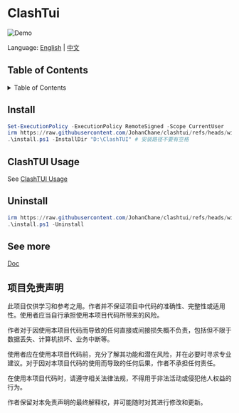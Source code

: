 # ClashTui

![Demo](https://github.com/user-attachments/assets/7a35f4a7-e400-4e73-b2ec-0d68f287b99c)

Language: [English](./README.md) | [中文](./README_ZH.md)

## Table of Contents

<details>
<summary>Table of Contents</summary>
<!-- vim-markdown-toc GFM -->

* [Install](#install)
* [ClashTUI Usage](#clashtui-usage)
* [Uninstall](#uninstall)
* [See more](#see-more)
* [项目免责声明](#项目免责声明)

<!-- vim-markdown-toc -->
</details>

## Install

```powershell
Set-ExecutionPolicy -ExecutionPolicy RemoteSigned -Scope CurrentUser
irm https://raw.githubusercontent.com/JohanChane/clashtui/refs/heads/win/install.ps1 -outfile 'install.ps1'
.\install.ps1 -InstallDir "D:\ClashTUI" # 安装路径不要有空格
```

## ClashTUI Usage

See [ClashTUI Usage](https://github.com/JohanChane/clashtui/blob/main/Doc/win/clashtui_usage.md)

## Uninstall

```powershell
irm https://raw.githubusercontent.com/JohanChane/clashtui/refs/heads/win/install.ps1 -outfile 'install.ps1'
.\install.ps1 -Uninstall
```

## See more

[Doc](https://github.com/JohanChane/clashtui/tree/main/Doc)

## 项目免责声明

此项目仅供学习和参考之用。作者并不保证项目中代码的准确性、完整性或适用性。使用者应当自行承担使用本项目代码所带来的风险。

作者对于因使用本项目代码而导致的任何直接或间接损失概不负责，包括但不限于数据丢失、计算机损坏、业务中断等。

使用者应在使用本项目代码前，充分了解其功能和潜在风险，并在必要时寻求专业建议。对于因对本项目代码的使用而导致的任何后果，作者不承担任何责任。

在使用本项目代码时，请遵守相关法律法规，不得用于非法活动或侵犯他人权益的行为。

作者保留对本免责声明的最终解释权，并可能随时对其进行修改和更新。
